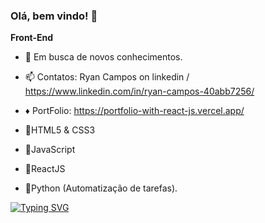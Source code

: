 ### Olá, bem vindo! 👋

 **Front-End**

- 🌱 Em busca de novos conhecimentos.
- 📫 Contatos: Ryan Campos on linkedin / https://www.linkedin.com/in/ryan-campos-40abb7256/
-  ♦ PortFolio: https://portfolio-with-react-js.vercel.app/

- 💨HTML5 & CSS3
- 💨JavaScript
- 💨ReactJS
- 💨Python (Automatização de tarefas).
<!--

-->


[![Typing SVG](https://readme-typing-svg.demolab.com/?lines=Ryan+Campos)](https://git.io/typing-svg)

